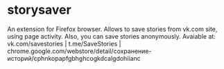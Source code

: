 # storysaver
An extension for Firefox browser. Allows to save stories from vk.com site, using page activity. Also, you can save stories anonymously.
Avaiable at: vk.com/savestories | t.me/SaveStories | chrome.google.com/webstore/detail/сохранение-историй/cphnkopapfgbhghcogkdcalgdohiianc
